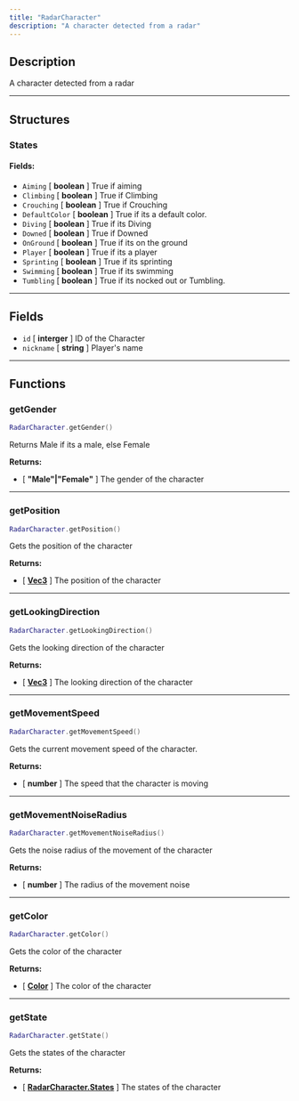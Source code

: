 ```yaml
---
title: "RadarCharacter"
description: "A character detected from a radar"
---
```


## Description

A character detected from a radar

---

## Structures

### States

#### Fields:
- `Aiming` [ **boolean** ] True if aiming
- `Climbing` [ **boolean** ] True if Climbing
- `Crouching` [ **boolean** ] True if Crouching
- `DefaultColor` [ **boolean** ] True if its a default color.
- `Diving` [ **boolean** ] True if its Diving
- `Downed` [ **boolean** ] True if Downed
- `OnGround` [ **boolean** ] True if its on the ground
- `Player` [ **boolean** ] True if its a player
- `Sprinting` [ **boolean** ] True if its sprinting
- `Swimming` [ **boolean** ] True if its swimming
- `Tumbling` [ **boolean** ] True if its nocked out or Tumbling.

---

## Fields

- `id` [ **interger** ] ID of the Character
- `nickname` [ **string** ] Player's name

---

## Functions

### getGender

```lua
RadarCharacter.getGender()
```

Returns Male if its a male, else Female

**Returns:**
- [ **"Male"|"Female"** ] The gender of the character

---

### getPosition

```lua
RadarCharacter.getPosition()
```

Gets the position of the character

**Returns:**
- [ **[Vec3](https://scrapmechanicdocs.com/docs/Terrain-Script-Environment/Userdata/Vec3/)** ] The position of the character

---

### getLookingDirection

```lua
RadarCharacter.getLookingDirection()
```

Gets the looking direction of the character

**Returns:**
- [ **[Vec3](https://scrapmechanicdocs.com/docs/Terrain-Script-Environment/Userdata/Vec3/)** ] The looking direction of the character

---

### getMovementSpeed

```lua
RadarCharacter.getMovementSpeed()
```

Gets the current movement speed of the character.

**Returns:**
- [ **number** ] The speed that the character is moving

---

### getMovementNoiseRadius

```lua
RadarCharacter.getMovementNoiseRadius()
```

Gets the noise radius of the movement of the character

**Returns:**
- [ **number** ] The radius of the movement noise

---

### getColor

```lua
RadarCharacter.getColor()
```

Gets the color of the character

**Returns:**
- [ **[Color](https://scrapmechanicdocs.com/docs/Terrain-Script-Environment/Userdata/Color/)** ] The color of the character

---

### getState

```lua
RadarCharacter.getState()
```

Gets the states of the character

**Returns:**
- [ **[RadarCharacter.States](#states)** ] The states of the character
